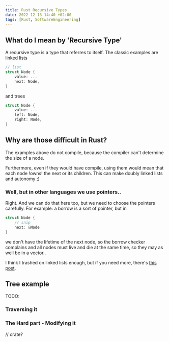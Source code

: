 ```yaml
---
title: Rust Recursive Types
date: 2022-12-13 14:40 +02:00
tags: [Rust, SoftwareEngineering]
---
```

## What do I mean by 'Recursive Type'
A recursive type is a type that referres to itself. The classic examples are linked lists
```Rust
// list
struct Node {
    value: ...
    next: Node,
}
```
and trees
```Rust
struct Node {
    value: ...
    left: Node,
    right: Node,
}
```

## Why are those difficult in Rust?
The examples above do not compile, because the compiler can't determine the size of a node.

Furthermore, even if they would have compile, using them would mean that each node !owns! the next
or its children. This can make doubly linked lists and autonomy ;)

### Well, but in other languages we use pointers..

Right. And we can do that here too, but we need to choose the pointers carefully.
For example: a borrow is a sort of pointer, but in
```Rust
struct Node {
    // snip
    next: &Node
}
```
we don't have the lifetime of the next node, so the borrow checker complains and all nodes must live and die
at the same time, so they may as well be in a vector..

I think I trashed on linked lists enough, but if you need more, there's [this post](https://diziet.dreamwidth.org/13476.html).


## Tree example

TODO: 

### Traversing it

### The Hard part - Modifying it

// crate?